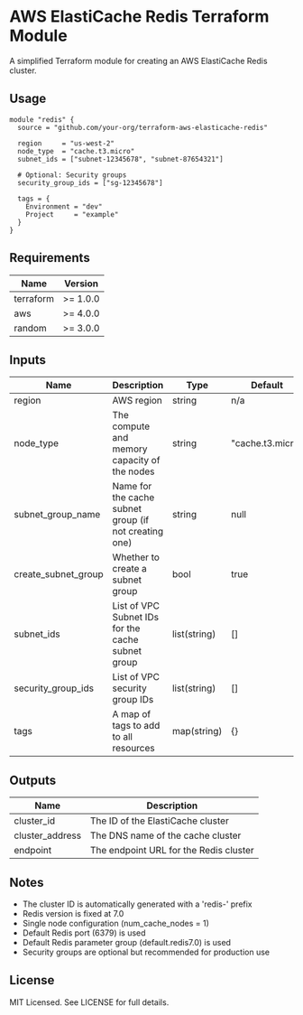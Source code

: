 # AWS ElastiCache Redis Terraform Module

A simplified Terraform module for creating an AWS ElastiCache Redis cluster.

## Usage

```hcl
module "redis" {
  source = "github.com/your-org/terraform-aws-elasticache-redis"

  region     = "us-west-2"
  node_type  = "cache.t3.micro"
  subnet_ids = ["subnet-12345678", "subnet-87654321"]
  
  # Optional: Security groups
  security_group_ids = ["sg-12345678"]
  
  tags = {
    Environment = "dev"
    Project     = "example"
  }
}
```

## Requirements

| Name | Version |
|------|---------|
| terraform | >= 1.0.0 |
| aws | >= 4.0.0 |
| random | >= 3.0.0 |

## Inputs

| Name | Description | Type | Default | Required |
|------|-------------|------|---------|:--------:|
| region | AWS region | string | n/a | yes |
| node_type | The compute and memory capacity of the nodes | string | "cache.t3.micro" | no |
| subnet_group_name | Name for the cache subnet group (if not creating one) | string | null | no |
| create_subnet_group | Whether to create a subnet group | bool | true | no |
| subnet_ids | List of VPC Subnet IDs for the cache subnet group | list(string) | [] | no |
| security_group_ids | List of VPC security group IDs | list(string) | [] | no |
| tags | A map of tags to add to all resources | map(string) | {} | no |

## Outputs

| Name | Description |
|------|-------------|
| cluster_id | The ID of the ElastiCache cluster |
| cluster_address | The DNS name of the cache cluster |
| endpoint | The endpoint URL for the Redis cluster |

## Notes

- The cluster ID is automatically generated with a 'redis-' prefix
- Redis version is fixed at 7.0
- Single node configuration (num_cache_nodes = 1)
- Default Redis port (6379) is used
- Default Redis parameter group (default.redis7.0) is used
- Security groups are optional but recommended for production use

## License

MIT Licensed. See LICENSE for full details.